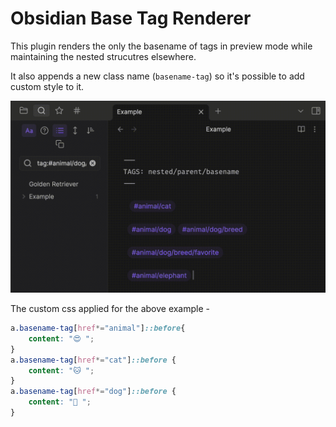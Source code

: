 # Obsidian Base Tag Renderer

This plugin renders the only the basename of tags in preview mode while maintaining the nested strucutres elsewhere.

It also appends a new class name (`basename-tag`) so it's possible to add custom style to it. 

![](pic/basetag.gif)

The custom css applied for the above example -

```css
a.basename-tag[href*="animal"]::before{
    content: "😍 ";
}
a.basename-tag[href*="cat"]::before {
    content: "🐱 ";
}
a.basename-tag[href*="dog"]::before {
    content: "🐶 ";
}
```
